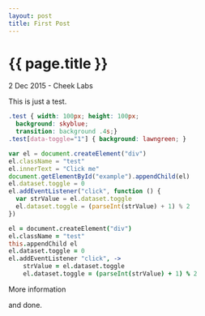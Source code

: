 ```yaml
---
layout: post
title: First Post
---
```


{{ page.title }}
================

<p class="meta">2 Dec 2015 - Cheek Labs</p>

This is just a test.

<div id="live-example"></div>

```css live #example
.test { width: 100px; height: 100px;
  background: skyblue;
  transition: background .4s;}
.test[data-toggle="1"] { background: lawngreen; }
```
```javascript live #example
var el = document.createElement("div")
el.className = "test"
el.innerText = "Click me"
document.getElementById("example").appendChild(el)
el.dataset.toggle = 0
el.addEventListener("click", function () {
  var strValue = el.dataset.toggle
  el.dataset.toggle = (parseInt(strValue) + 1) % 2
})
```
```coffee live #example
el = document.createElement("div")
el.className = "test"
this.appendChild el
el.dataset.toggle = 0
el.addEventListener "click", ->
	strValue = el.dataset.toggle
	el.dataset.toggle = (parseInt(strValue) + 1) % 2
```

More information

and done.